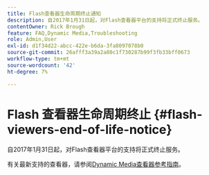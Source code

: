```yaml
---
title: Flash查看器生命周期终止通知
description: 自2017年1月31日起，对Flash查看器平台的支持将正式终止服务。
contentOwner: Rick Brough
feature: FAQ,Dynamic Media,Troubleshooting
role: Admin,User
exl-id: d1f34d22-abcc-422e-b6da-3fa8097078b0
source-git-commit: 26afff3a39a2a80c1f730287b99f3fb33bff0673
workflow-type: tm+mt
source-wordcount: '42'
ht-degree: 7%

---
```


# Flash 查看器生命周期终止 {#flash-viewers-end-of-life-notice}

自2017年1月31日起，对Flash查看器平台的支持将正式终止服务。

有关最新支持的查看器，请参阅[Dynamic Media查看器参考指南](https://experienceleague.adobe.com/docs/dynamic-media-developer-resources.html?lang=zh-Hans)。
